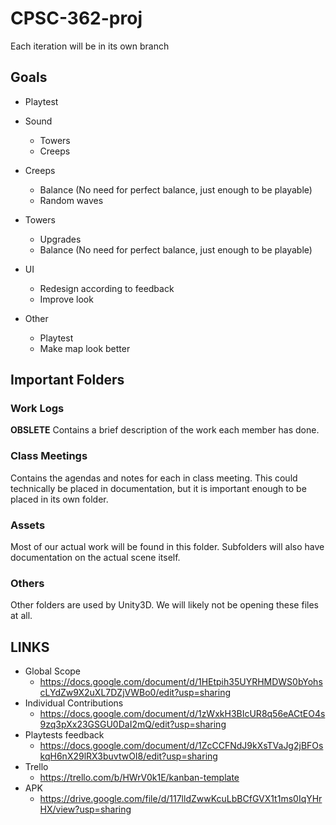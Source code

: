 # CPSC-362-proj
Each iteration will be in its own branch

## Goals
- Playtest
- Sound
  - Towers
  - Creeps
- Creeps
  - Balance (No need for perfect balance, just enough to be playable)
  - Random waves
- Towers 
  - Upgrades
  - Balance (No need for perfect balance, just enough to be playable)
- UI
  - Redesign according to feedback
  - Improve look
 
- Other 
  - Playtest
  - Make map look better
  
 

## Important Folders
### Work Logs
 __OBSLETE__
Contains a brief description of the work each member has done.

### Class Meetings
Contains the agendas and notes for each in class meeting. 
This could technically be placed in documentation, but it is important enough to be placed in its own folder.

### Assets
Most of our actual work will be found in this folder. Subfolders will also have documentation on the actual scene itself.

### Others
Other folders are used by Unity3D.
We will likely not be opening these files at all.
  
 ## LINKS
 - Global Scope
   - https://docs.google.com/document/d/1HEtpih35UYRHMDWS0bYohscLYdZw9X2uXL7DZjVWBo0/edit?usp=sharing
 - Individual Contributions
   - https://docs.google.com/document/d/1zWxkH3BIcUR8q56eACtEO4s9zq3pXx23GSGU0DaI2mQ/edit?usp=sharing
 - Playtests feedback
   - https://docs.google.com/document/d/1ZcCCFNdJ9kXsTVaJg2jBFOskqH6nX29lRX3buvtwOI8/edit?usp=sharing
 - Trello
   - https://trello.com/b/HWrV0k1E/kanban-template
 - APK
   - https://drive.google.com/file/d/117lldZwwKcuLbBCfGVX1t1ms0IqYHrHX/view?usp=sharing
